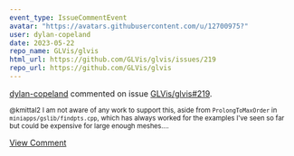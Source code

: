 ```yaml
---
event_type: IssueCommentEvent
avatar: "https://avatars.githubusercontent.com/u/12700975?"
user: dylan-copeland
date: 2023-05-22
repo_name: GLVis/glvis
html_url: https://github.com/GLVis/glvis/issues/219
repo_url: https://github.com/GLVis/glvis
---
```


<a href='https://github.com/dylan-copeland' target='_blank'>dylan-copeland</a> commented on issue <a href='https://github.com/GLVis/glvis/issues/219' target='_blank'>GLVis/glvis#219</a>.

<small>@kmittal2 I am not aware of any work to support this, aside from `ProlongToMaxOrder` in `miniapps/gslib/findpts.cpp`, which has always worked for the examples I've seen so far but could be expensive for large enough meshes....</small>

<a href='https://github.com/GLVis/glvis/issues/219' target='_blank'>View Comment</a>